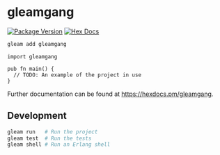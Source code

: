 # gleamgang

[![Package Version](https://img.shields.io/hexpm/v/gleamgang)](https://hex.pm/packages/gleamgang)
[![Hex Docs](https://img.shields.io/badge/hex-docs-ffaff3)](https://hexdocs.pm/gleamgang/)

```sh
gleam add gleamgang
```
```gleam
import gleamgang

pub fn main() {
  // TODO: An example of the project in use
}
```

Further documentation can be found at <https://hexdocs.pm/gleamgang>.

## Development

```sh
gleam run   # Run the project
gleam test  # Run the tests
gleam shell # Run an Erlang shell
```
